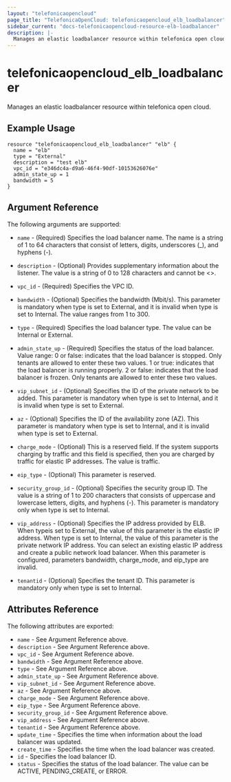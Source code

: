 ```yaml
---
layout: "telefonicaopencloud"
page_title: "TelefonicaOpenCloud: telefonicaopencloud_elb_loadbalancer"
sidebar_current: "docs-telefonicaopencloud-resource-elb-loadbalancer"
description: |-
  Manages an elastic loadbalancer resource within telefonica open cloud.
---
```


# telefonicaopencloud\_elb\_loadbalancer

Manages an elastic loadbalancer resource within telefonica open cloud.

## Example Usage

```hcl
resource "telefonicaopencloud_elb_loadbalancer" "elb" {
  name = "elb"
  type = "External"
  description = "test elb"
  vpc_id = "e346dc4a-d9a6-46f4-90df-10153626076e"
  admin_state_up = 1
  bandwidth = 5
}
```

## Argument Reference

The following arguments are supported:

* `name` - (Required) Specifies the load balancer name. The name is a string
    of 1 to 64 characters that consist of letters, digits, underscores (_),
    and hyphens (-).

* `description` - (Optional) Provides supplementary information about the
    listener. The value is a string of 0 to 128 characters and cannot be <>.

* `vpc_id` - (Required) Specifies the VPC ID.

* `bandwidth` - (Optional) Specifies the bandwidth (Mbit/s). This parameter
    is mandatory when type is set to External, and it is invalid when type
    is set to Internal. The value ranges from 1 to 300.

* `type` - (Required) Specifies the load balancer type. The value can be
    Internal or External.

* `admin_state_up` - (Required) Specifies the status of the load balancer.
    Value range: 0 or false: indicates that the load balancer is stopped. Only
    tenants are allowed to enter these two values. 1 or true: indicates that
    the load balancer is running properly. 2 or false: indicates that the load
    balancer is frozen. Only tenants are allowed to enter these two values.

* `vip_subnet_id` - (Optional) Specifies the ID of the private network
    to be added. This parameter is mandatory when type is set to Internal,
    and it is invalid when type is set to External.

* `az` - (Optional) Specifies the ID of the availability zone (AZ). This
    parameter is mandatory when type is set to Internal, and it is invalid
    when type is set to External.

* `charge_mode` - (Optional) This is a reserved field. If the system supports
    charging by traffic and this field is specified, then you are charged by
    traffic for elastic IP addresses. The value is traffic.

* `eip_type` - (Optional) This parameter is reserved.

* `security_group_id` - (Optional) Specifies the security group ID. The
    value is a string of 1 to 200 characters that consists of uppercase and
    lowercase letters, digits, and hyphens (-). This parameter is mandatory
    only when type is set to Internal.

* `vip_address` - (Optional) Specifies the IP address provided by ELB.
    When typeis set to External, the value of this parameter is the elastic
    IP address. When type is set to Internal, the value of this parameter is
    the private network IP address. You can select an existing elastic IP address
    and create a public network load balancer. When this parameter is configured,
    parameters bandwidth, charge_mode, and eip_type are invalid.

* `tenantid` - (Optional) Specifies the tenant ID. This parameter is mandatory
    only when type is set to Internal.

## Attributes Reference

The following attributes are exported:

* `name` - See Argument Reference above.
* `description` - See Argument Reference above.
* `vpc_id` - See Argument Reference above.
* `bandwidth` - See Argument Reference above.
* `type` - See Argument Reference above.
* `admin_state_up` - See Argument Reference above.
* `vip_subnet_id` - See Argument Reference above.
* `az` - See Argument Reference above.
* `charge_mode` - See Argument Reference above.
* `eip_type` - See Argument Reference above.
* `security_group_id` - See Argument Reference above.
* `vip_address` - See Argument Reference above.
* `tenantid` - See Argument Reference above.
* `update_time` - Specifies the time when information about the load balancer
    was updated.
* `create_time` - Specifies the time when the load balancer was created.
* `id` - Specifies the load balancer ID.
* `status` - Specifies the status of the load balancer. The value can be
    ACTIVE, PENDING_CREATE, or ERROR.
